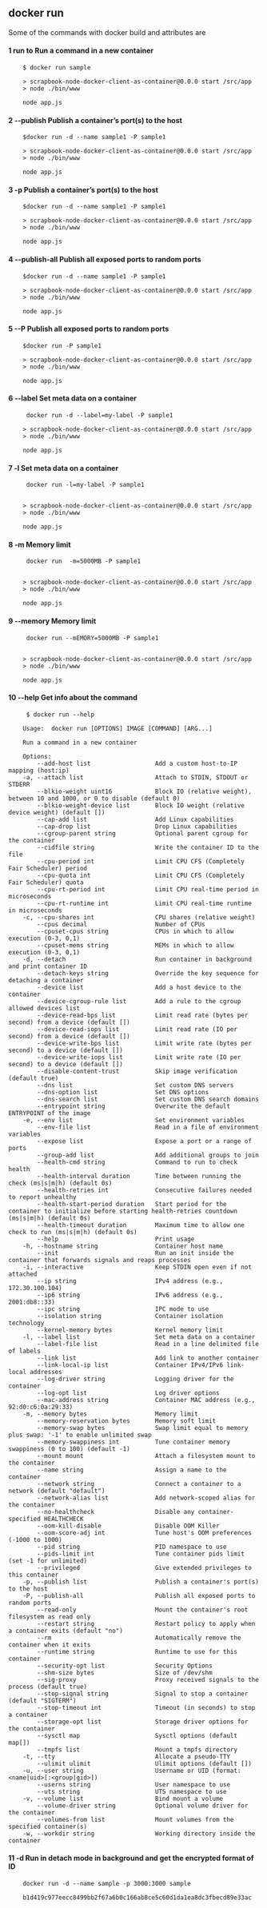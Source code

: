 
## docker run 
Some of the commands with docker build and attributes are

#### 1 run              to Run a command in a new container   
        $ docker run sample

        > scrapbook-node-docker-client-as-container@0.0.0 start /src/app
        > node ./bin/www

        node app.js

#### 2 --publish 		Publish a container’s port(s) to the host
        $docker run -d --name sample1 -P sample1

        > scrapbook-node-docker-client-as-container@0.0.0 start /src/app
        > node ./bin/www

        node app.js

#### 3 -p		Publish a container’s port(s) to the host
        $docker run -d --name sample1 -P sample1

        > scrapbook-node-docker-client-as-container@0.0.0 start /src/app
        > node ./bin/www

        node app.js

#### 4 --publish-all  Publish all exposed ports to random ports
        $docker run -d --name sample1 -P sample1

        > scrapbook-node-docker-client-as-container@0.0.0 start /src/app
        > node ./bin/www

        node app.js

#### 5 --P  Publish all exposed ports to random ports
        $docker run -P sample1

        > scrapbook-node-docker-client-as-container@0.0.0 start /src/app
        > node ./bin/www

        node app.js

#### 6 --label		Set meta data on a container
         docker run -d --label=my-label -P sample1

        > scrapbook-node-docker-client-as-container@0.0.0 start /src/app
        > node ./bin/www

        node app.js

#### 7 -l		Set meta data on a container
         docker run -l=my-label -P sample1

        
        > scrapbook-node-docker-client-as-container@0.0.0 start /src/app
        > node ./bin/www

        node app.js

#### 8 -m		Memory limit
         docker run  -m=5000MB -P sample1

        
        > scrapbook-node-docker-client-as-container@0.0.0 start /src/app
        > node ./bin/www

        node app.js

#### 9 --memory		Memory limit
         docker run --mEMORY=5000MB -P sample1

        
        > scrapbook-node-docker-client-as-container@0.0.0 start /src/app
        > node ./bin/www

        node app.js


#### 10 --help	Get info about the command        
         $ docker run --help

        Usage:  docker run [OPTIONS] IMAGE [COMMAND] [ARG...]

        Run a command in a new container

        Options:
            --add-host list                  Add a custom host-to-IP mapping (host:ip)
        -a, --attach list                    Attach to STDIN, STDOUT or STDERR
            --blkio-weight uint16            Block IO (relative weight), between 10 and 1000, or 0 to disable (default 0)
            --blkio-weight-device list       Block IO weight (relative device weight) (default [])
            --cap-add list                   Add Linux capabilities
            --cap-drop list                  Drop Linux capabilities
            --cgroup-parent string           Optional parent cgroup for the container
            --cidfile string                 Write the container ID to the file
            --cpu-period int                 Limit CPU CFS (Completely Fair Scheduler) period
            --cpu-quota int                  Limit CPU CFS (Completely Fair Scheduler) quota
            --cpu-rt-period int              Limit CPU real-time period in microseconds
            --cpu-rt-runtime int             Limit CPU real-time runtime in microseconds
        -c, --cpu-shares int                 CPU shares (relative weight)
            --cpus decimal                   Number of CPUs
            --cpuset-cpus string             CPUs in which to allow execution (0-3, 0,1)
            --cpuset-mems string             MEMs in which to allow execution (0-3, 0,1)
        -d, --detach                         Run container in background and print container ID
            --detach-keys string             Override the key sequence for detaching a container
            --device list                    Add a host device to the container
            --device-cgroup-rule list        Add a rule to the cgroup allowed devices list
            --device-read-bps list           Limit read rate (bytes per second) from a device (default [])
            --device-read-iops list          Limit read rate (IO per second) from a device (default [])
            --device-write-bps list          Limit write rate (bytes per second) to a device (default [])
            --device-write-iops list         Limit write rate (IO per second) to a device (default [])
            --disable-content-trust          Skip image verification (default true)
            --dns list                       Set custom DNS servers
            --dns-option list                Set DNS options
            --dns-search list                Set custom DNS search domains
            --entrypoint string              Overwrite the default ENTRYPOINT of the image
        -e, --env list                       Set environment variables
            --env-file list                  Read in a file of environment variables
            --expose list                    Expose a port or a range of ports
            --group-add list                 Add additional groups to join
            --health-cmd string              Command to run to check health
            --health-interval duration       Time between running the check (ms|s|m|h) (default 0s)
            --health-retries int             Consecutive failures needed to report unhealthy
            --health-start-period duration   Start period for the container to initialize before starting health-retries countdown (ms|s|m|h) (default 0s)
            --health-timeout duration        Maximum time to allow one check to run (ms|s|m|h) (default 0s)
            --help                           Print usage
        -h, --hostname string                Container host name
            --init                           Run an init inside the container that forwards signals and reaps processes
        -i, --interactive                    Keep STDIN open even if not attached
            --ip string                      IPv4 address (e.g., 172.30.100.104)
            --ip6 string                     IPv6 address (e.g., 2001:db8::33)
            --ipc string                     IPC mode to use
            --isolation string               Container isolation technology
            --kernel-memory bytes            Kernel memory limit
        -l, --label list                     Set meta data on a container
            --label-file list                Read in a line delimited file of labels
            --link list                      Add link to another container
            --link-local-ip list             Container IPv4/IPv6 link-local addresses
            --log-driver string              Logging driver for the container
            --log-opt list                   Log driver options
            --mac-address string             Container MAC address (e.g., 92:d0:c6:0a:29:33)
        -m, --memory bytes                   Memory limit
            --memory-reservation bytes       Memory soft limit
            --memory-swap bytes              Swap limit equal to memory plus swap: '-1' to enable unlimited swap
            --memory-swappiness int          Tune container memory swappiness (0 to 100) (default -1)
            --mount mount                    Attach a filesystem mount to the container
            --name string                    Assign a name to the container
            --network string                 Connect a container to a network (default "default")
            --network-alias list             Add network-scoped alias for the container
            --no-healthcheck                 Disable any container-specified HEALTHCHECK
            --oom-kill-disable               Disable OOM Killer
            --oom-score-adj int              Tune host's OOM preferences (-1000 to 1000)
            --pid string                     PID namespace to use
            --pids-limit int                 Tune container pids limit (set -1 for unlimited)
            --privileged                     Give extended privileges to this container
        -p, --publish list                   Publish a container's port(s) to the host
        -P, --publish-all                    Publish all exposed ports to random ports
            --read-only                      Mount the container's root filesystem as read only
            --restart string                 Restart policy to apply when a container exits (default "no")
            --rm                             Automatically remove the container when it exits
            --runtime string                 Runtime to use for this container
            --security-opt list              Security Options
            --shm-size bytes                 Size of /dev/shm
            --sig-proxy                      Proxy received signals to the process (default true)
            --stop-signal string             Signal to stop a container (default "SIGTERM")
            --stop-timeout int               Timeout (in seconds) to stop a container
            --storage-opt list               Storage driver options for the container
            --sysctl map                     Sysctl options (default map[])
            --tmpfs list                     Mount a tmpfs directory
        -t, --tty                            Allocate a pseudo-TTY
            --ulimit ulimit                  Ulimit options (default [])
        -u, --user string                    Username or UID (format: <name|uid>[:<group|gid>])
            --userns string                  User namespace to use
            --uts string                     UTS namespace to use
        -v, --volume list                    Bind mount a volume
            --volume-driver string           Optional volume driver for the container
            --volumes-from list              Mount volumes from the specified container(s)
        -w, --workdir string                 Working directory inside the container


#### 11 -d	Run in detach mode in background and get the encrypted format of ID
        docker run -d --name sample -p 3000:3000 sample
        
        b1d419c977eecc8499bb2f67a6b0c166ab8ce5c60d1da1ea8dc3fbecd89e33ac
